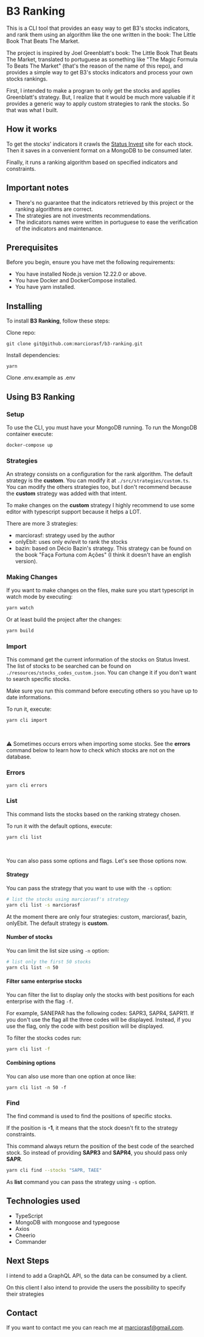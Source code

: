 # B3 Ranking

This is a CLI tool that provides an easy way to get B3's stocks indicators, and rank them using an algorithm like the one written in the book: The Little Book That Beats The Market.

The project is inspired by Joel Greenblatt's book: The Little Book That Beats The Market, translated to portuguese as something like "The Magic Formula To Beats The Market" (that's the reason of the name of this repo), and provides a simple way to get B3's stocks indicators and process your own stocks rankings.

First, I intended to make a program to only get the stocks and applies Greenblatt's strategy. But, I realize that it would be much more valuable if it provides a generic way to apply custom strategies to rank the stocks. So that was what I built.

## How it works

To get the stocks' indicators it crawls the [Status Invest](https://statusinvest.com.br/) site for each stock. Then it saves in a convenient format on a MongoDB to be consumed later.

Finally, it runs a ranking algorithm based on specified indicators and constraints.

## Important notes

- There's no guarantee that the indicators retrieved by this project or the ranking algorithms are correct.
- The strategies are not investments recommendations.
- The indicators names were written in portuguese to ease the verification of the indicators and maintenance.

## Prerequisites

Before you begin, ensure you have met the following requirements:

- You have installed Node.js version 12.22.0 or above.
- You have Docker and DockerCompose installed.
- You have yarn installed.

## Installing

To install **B3 Ranking**, follow these steps:

Clone repo:

```
git clone git@github.com:marciorasf/b3-ranking.git
```

Install dependencies:

```
yarn
```

Clone .env.example as .env

## Using B3 Ranking

### Setup

To use the CLI, you must have your MongoDB running. To run the MongoDB container execute:

```bash
docker-compose up
```

### Strategies

An strategy consists on a configuration for the rank algorithm. The default strategy is the **custom**. You can modify it at `./src/strategies/custom.ts`. You can modify the others strategies too, but I don't recommend because the **custom** strategy was added with that intent.

To make changes on the **custom** strategy I highly recommend to use some editor with typescript support because it helps a LOT.

There are more 3 strategies:

- marciorasf: strategy used by the author
- onlyEbit: uses only ev/evit to rank the stocks
- bazin: based on Décio Bazin's strategy. This strategy can be found on the book "Faça Fortuna com Ações" (I think it doesn't have an english version).

### Making Changes

If you want to make changes on the files, make sure you start typescript in watch mode by executing:

```bash
yarn watch
```

Or at least build the project after the changes:

```bash
yarn build
```

### Import

This command get the current information of the stocks on Status Invest. The list of stocks to be searched can be found on `./resources/stocks_codes_custom.json`. You can change it if you don't want to search specific stocks.

Make sure you run this command before executing others so you have up to date informations.

To run it, execute:

```bash
yarn cli import
```

<br/>

:warning: Sometimes occurs errors when importing some stocks. See the **errors** command below to learn how to check which stocks are not on the database.

### Errors

```bash
yarn cli errors
```

### List

This command lists the stocks based on the ranking strategy chosen.

To run it with the default options, execute:

```bash
yarn cli list
```

<br/>

You can also pass some options and flags. Let's see those options now.

#### Strategy

You can pass the strategy that you want to use with the `-s` option:

```bash
# list the stocks using marciorasf's strategy
yarn cli list -s marciorasf
```

At the moment there are only four strategies: custom, marciorasf, bazin, onlyEbit. The default strategy is **custom**.

#### Number of stocks

You can limit the list size using `-n` option:

```bash
# list only the first 50 stocks
yarn cli list -n 50
```

#### Filter same enterprise stocks

You can filter the list to display only the stocks with best positions for each enterprise with the flag `-f`.

For example, SANEPAR has the following codes: SAPR3, SAPR4, SAPR11. If you don't use the flag all the three codes will be displayed. Instead, if you use the flag, only the code with best position will be displayed.

To filter the stocks codes run:

```bash
yarn cli list -f
```

#### Combining options

You can also use more than one option at once like:

```
yarn cli list -n 50 -f
```

### Find

The find command is used to find the positions of specific stocks.

If the position is **-1**, it means that the stock doesn't fit to the strategy constraints.

This command always return the position of the best code of the searched stock. So instead of providing **SAPR3** and **SAPR4**, you should pass only **SAPR**.

```bash
yarn cli find --stocks "SAPR, TAEE"
```

As **list** command you can pass the strategy using `-s` option.

## Technologies used

- TypeScript
- MongoDB with mongoose and typegoose
- Axios
- Cheerio
- Commander

## Next Steps

I intend to add a GraphQL API, so the data can be consumed by a client.

On this client I also intend to provide the users the possibility to specify their strategies

## Contact

If you want to contact me you can reach me at marciorasf@gmail.com.
